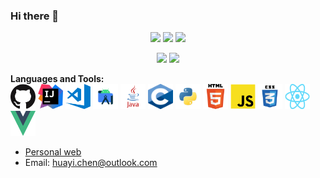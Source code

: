 ### Hi there 👋
<!-- - 🔭 I’m currently working on ...
- 🌱 I’m currently learning ...
- 👯 I’m looking to collaborate on ...
- 🤔 I’m looking for help with ...
- 💬 Ask me about ...
- 📫 How to reach me: ...
- 😄 Pronouns: ...
- ⚡ Fun fact: ... -->

<div align="center">
  <p>
    <img src="https://img.shields.io/github/followers/Chen-Huayi" />
    <img src="https://img.shields.io/github/stars/Chen-Huayi" />
    <img src="https://hits.b3log.org/Chen-Huayi/Chen-Huayi.svg" />
  </p>
  <p>
    <img
      src="https://github-readme-stats.vercel.app/api?username=Chen-Huayi&theme=dark&show_icons=true"
      height="150"
    />
    <img
      src="https://github-readme-stats.vercel.app/api/top-langs/?username=Chen-Huayi&layout=compact&theme=dark"
      height="150"
    />
  </p>
</div>

**Languages and Tools:**  
<code><img src="https://github.com/Chen-Huayi/Chen-Huayi/blob/main/img/github.png" alt="bash" width="40" height="40"/></code>
<code><img src="https://github.com/Chen-Huayi/Chen-Huayi/blob/main/img/idea.png" alt="bash" width="40" height="40"/></code>
<code><img src="https://github.com/Chen-Huayi/Chen-Huayi/blob/main/img/visual-studio-code.png" alt="bash" width="40" height="40"/></code>
<code><img src="https://github.com/Chen-Huayi/Chen-Huayi/blob/main/img/android.png" alt="bash" width="40" height="40"/></code>
<code><img src="https://github.com/Chen-Huayi/Chen-Huayi/blob/main/img/java.png" alt="bash" width="40" height="40"/></code>
<code><img src="https://github.com/Chen-Huayi/Chen-Huayi/blob/main/img/c.png" alt="bash" width="40" height="40"/></code>
<code><img src="https://github.com/Chen-Huayi/Chen-Huayi/blob/main/img/python.png" alt="bash" width="40" height="40"/></code>
<code><img src="https://github.com/Chen-Huayi/Chen-Huayi/blob/main/img/html.png" alt="bash" width="40" height="40"/></code>
<code><img src="https://github.com/Chen-Huayi/Chen-Huayi/blob/main/img/js.png" alt="bash" width="40" height="40"/></code>
<code><img src="https://github.com/Chen-Huayi/Chen-Huayi/blob/main/img/css.png" alt="bash" width="40" height="40"/></code>
<code><img src="https://github.com/Chen-Huayi/Chen-Huayi/blob/main/img/react.png" alt="bash" width="40" height="40"/></code>
<code><img src="https://github.com/Chen-Huayi/Chen-Huayi/blob/main/img/vue.png" alt="bash" width="40" height="40"/></code>

+ [Personal web](https://chen-huayi.github.io/myWeb/)  
+ Email: huayi.chen@outlook.com  
